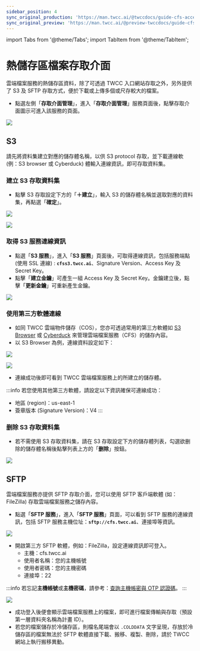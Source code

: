 ```yaml
---
sidebar_position: 4
sync_original_production: 'https://man.twcc.ai/@twccdocs/guide-cfs-access-interface-mngmnt-zh' 
sync_original_preview: 'https://man.twcc.ai/@preview-twccdocs/guide-cfs-access-interface-mngmnt-zh'
---
```


import Tabs from '@theme/Tabs';
import TabItem from '@theme/TabItem';

# 熱儲存區檔案存取介面

雲端檔案服務的熱儲存區資料，除了可透過 TWCC 入口網站存取之外，另外提供了 S3 及 SFTP 存取方式，便於下載或上傳多個或尺存較大的檔案。

* 點選左側「**存取介面管理**」，進入「**存取介面管理**」服務頁面後，點擊存取介面圖示可進入該服務的頁面。

![](https://cos.twcc.ai/SYS-MANUAL/uploads/upload_808aee16a814eae58c5fcc6411993c9b.png)

## S3

請先將資料集建立對應的儲存體名稱，以供 S3 protocol 存取，並下載連線軟 (例：S3 browser 或 Cyberduck) 體輸入連線資訊，即可存取資料集。

### 建立 S3 存取資料集

* 點擊 S3 存取設定下方的「**＋建立**」，輸入 S3 的儲存體名稱並選取對應的資料集，再點選「**確定**」。

![](https://cos.twcc.ai/SYS-MANUAL/uploads/upload_d3bc978b54189c5055d0f88a13a5a266.png)

![](https://cos.twcc.ai/SYS-MANUAL/uploads/upload_54a80d4d5ad2e44f02a8a3705882cee5.png)

### 取得 S3 服務連線資訊
* 點選「**S3 服務**」，進入「**S3 服務**」頁面後，可取得連線資訊，包括服務端點 (使用 SSL 連線) : **`cfss3.twcc.ai`**、Signature Version、Access Key 及 Secret Key。
* 點擊「**建立金鑰**」可產生一組 Access Key 及 Secret Key。金鑰建立後，點擊「**更新金鑰**」可重新產生金鑰。

![](https://cos.twcc.ai/SYS-MANUAL/uploads/upload_cf2eec69af0e5af151afbaad5259faa3.png)

  


### 使用第三方軟體連線

* 如同 TWCC 雲端物件儲存（COS），您亦可透過常用的第三方軟體如 [S3 Browser](http://s3browser.com/) 或 [Cyberduck](https://cyberduck.io/) 來管理雲端檔案服務（CFS）的儲存內容。
* 以 S3 Browser 為例，連線資料設定如下：

![](https://i.imgur.com/eZJGnXL.png)


<!-- ![](https://i.imgur.com/1F3CEwE.png) -->

![](https://cos.twcc.ai/SYS-MANUAL/uploads/upload_04937356a53118f5d64fd682b91d85b5.png)


   
* 連線成功後即可看到 TWCC 雲端檔案服務上的所建立的儲存體。

:::info
若您使用其他第三方軟體，請設定以下資訊確保可連線成功：
- 地區 (region)：us-east-1
- 簽章版本 (Signature Version)：V4
:::

### 删除 S3 存取資料集

* 若不需使用 S3 存取資料集，請在 S3 存取設定下方的儲存體列表，勾選欲删除的儲存體名稱後點擊列表上方的「**删除**」按鈕。

![](https://cos.twcc.ai/SYS-MANUAL/uploads/upload_dbcbc1c13c1c1b622fe588585b00c7bb.png)


## SFTP

雲端檔案服務亦提供 SFTP 存取介面，您可以使用 SFTP 客戶端軟體 (如：FileZilla) 存取雲端檔案服務之儲存內容。

* 點選「**SFTP 服務**」，進入「**SFTP 服務**」頁面，可以看到 SFTP 服務的連線資訊，包括 SFTP 服務主機位址：**`sftp://cfs.twcc.ai`**、連接埠等資訊。

![](https://cos.twcc.ai/SYS-MANUAL/uploads/upload_a7b1b278f81463e99cf16451fbeb1d23.png)


* 開啟第三方 SFTP 軟體，例如：FileZilla，設定連線資訊即可登入。 
    - 主機：cfs.twcc.ai
  	- 使用者名稱：您的主機帳號 
	- 使用者密碼：您的主機密碼
    - 連接埠：22  

:::info
若忘記**主機帳號**或**主機密碼**，請參考：[<ins>查詢主機帳密與 OTP 認證碼</ins>](../../../member/user-guides/member-key-quota/hpc-account-password-otp.md)。
:::

![](https://cos.twcc.ai/SYS-MANUAL/uploads/upload_1f63040fedd3e99613ad7da2f3667230.png)

* 成功登入後便會顯示雲端檔案服務上的檔案，即可進行檔案傳輸與存取（預設第一層資料夾名稱為計畫 ID）。
* 若您的檔案儲存於冷儲存區，則檔名尾端會以 `.COLDDATA` 文字呈現，存放於冷儲存區的檔案無法於 SFTP 軟體直接下載、搬移、複製、刪除，請於 TWCC 網站上執行搬移異動。
